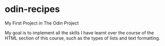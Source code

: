 # odin-recipes
My First Project in The Odin Project

My goal is to implement all the skills I have learnt over the course of the HTML section of this course, such as the types of lists and text formatting.

